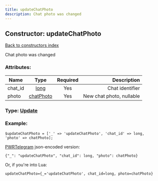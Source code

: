 ```yaml
---
title: updateChatPhoto
description: Chat photo was changed
---
```

## Constructor: updateChatPhoto  
[Back to constructors index](index.md)



Chat photo was changed

### Attributes:

| Name     |    Type       | Required | Description |
|----------|:-------------:|:--------:|------------:|
|chat\_id|[long](../types/long.md) | Yes|Chat identifier|
|photo|[chatPhoto](../types/chatPhoto.md) | Yes|New chat photo, nullable|



### Type: [Update](../types/Update.md)


### Example:

```
$updateChatPhoto = ['_' => 'updateChatPhoto', 'chat_id' => long, 'photo' => chatPhoto];
```  

[PWRTelegram](https://pwrtelegram.xyz) json-encoded version:

```
{"_": "updateChatPhoto", "chat_id": long, "photo": chatPhoto}
```


Or, if you're into Lua:  


```
updateChatPhoto={_='updateChatPhoto', chat_id=long, photo=chatPhoto}

```


